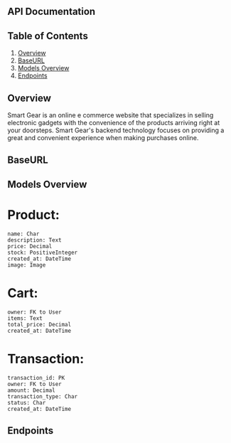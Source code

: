 ## API Documentation

## Table of Contents
1. [Overview](#overview)
2. [BaseURL](#base_url)
2. [Models Overview](#models-overview)
3. [Endpoints](#endpoints)

## Overview
Smart Gear is an online e commerce website that specializes in selling electronic gadgets with the convenience of the products arriving right at your doorsteps. Smart Gear's backend technology focuses on providing a great and convenient experience when making purchases online.

## BaseURL


## Models Overview
# Product:
    name: Char
    description: Text
    price: Decimal
    stock: PositiveInteger
    created_at: DateTime
    image: Image
# Cart:
    owner: FK to User
    items: Text
    total_price: Decimal
    created_at: DateTime
# Transaction:
    transaction_id: PK
    owner: FK to User
    amount: Decimal
    transaction_type: Char
    status: Char
    created_at: DateTime

## Endpoints
#